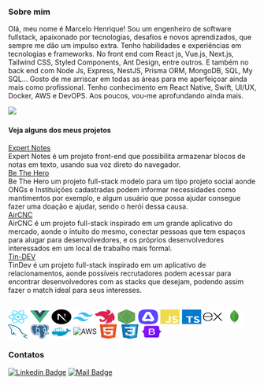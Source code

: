 ### Sobre mim

Olá, meu nome é Marcelo Henrique! Sou um engenheiro de software fullstack, apaixonado por tecnologias, desafios e novos aprendizados, que sempre me dão um impulso extra. Tenho habilidades e experiências em tecnologias e frameworks. No front end com React js, Vue.js, Next.js, Tailwind CSS, Styled Components, Ant Design, entre outros. E também no back end com Node Js, Express, NestJS, Prisma ORM, MongoDB, SQL, My SQL... Gosto de me arriscar em todas as áreas para me aperfeiçoar ainda mais como profissional. Tenho conhecimento em React Native, Swift, UI/UX, Docker, AWS e DevOPS. Aos poucos, vou-me aprofundando ainda mais.

<div align="left">
  <img height="180em" src="https://github-readme-stats.vercel.app/api/top-langs/?username=marcelohoficial&layout=compact&langs_count=9&theme=material-palenight"/>
</div>

#### Veja alguns dos meus projetos

[Expert Notes](https://github.com/marcelohoficial/expert-notes)<br>
Expert Notes é um projeto front-end que possibilita armazenar blocos de notas em texto, usando sua voz direto do navegador. <br>
[Be The Hero](https://github.com/marcelohoficial/be-the-hero)<br>
Be The Hero um projeto full-stack modelo para um tipo projeto social aonde ONGs e Instituições cadastradas podem informar necessidades como mantimentos por exemplo, e algum usuário que possa ajudar consegue fazer uma doação e ajudar, sendo o herói dessa causa. <br>
[AirCNC](https://github.com/marcelohoficial/AirCNC)<br>
AirCNC é um projeto full-stack inspirado em um grande aplicativo do mercado, aonde o intuito do mesmo, conectar pessoas que tem espaços para alugar para desenvolvedores, e os próprios desenvolvedores interessados em um local de trabalho mais formal. <br>
[Tin-DEV](https://github.com/marcelohoficial/expert-notes)<br>
TinDev é um projeto full-stack inspirado em um aplicativo de relacionamentos, aonde possíveis recrutadores podem acessar para encontrar desenvolvedores com as stacks que desejam, podendo assim fazer o match ideal para seus interesses.

<div style="display: inline_block"><br>
  <img align="center" alt="React" height="30" width="40" src="https://github.com/devicons/devicon/blob/master/icons/react/react-original.svg">
  <img align="center" alt="Vue" height="30" width="40" src="https://github.com/devicons/devicon/blob/master/icons/vuejs/vuejs-original.svg">
  <img align="center" alt="Next" height="30" width="40" src="https://github.com/devicons/devicon/blob/master/icons/nextjs/nextjs-original.svg">
  <img align="center" alt="Tailwind" height="30" width="40" src="https://github.com/devicons/devicon/blob/master/icons/tailwindcss/tailwindcss-original.svg">
  <img align="center" alt="Nest" height="30" width="40" src="https://github.com/devicons/devicon/blob/master/icons/nestjs/nestjs-original.svg">
  <img align="center" alt="Node" height="30" width="40" src= "https://github.com/devicons/devicon/blob/master/icons/nodejs/nodejs-plain.svg">
  <img align="center" alt="Adonis" height="30" width="40" src="https://github.com/devicons/devicon/blob/master/icons/adonisjs/adonisjs-original.svg">
  <img align="center" alt="Js" height="30" width="40" src="https://github.com/devicons/devicon/blob/master/icons/javascript/javascript-plain.svg">
  <img align="center" alt="Typescript" height="30" width="40" src= "https://github.com/devicons/devicon/blob/master/icons/typescript/typescript-plain.svg">
  <img align="center" alt="Express" height="30" width="40" src= "https://github.com/devicons/devicon/blob/master/icons/express/express-original.svg">
  <img align="center" alt="MongoDB" height="30" width="40" src= "https://github.com/devicons/devicon/blob/master/icons/mongodb/mongodb-original.svg">
  <img align="center" alt="MySQL" height="30" width="40" src= "https://github.com/devicons/devicon/blob/master/icons/mysql/mysql-original.svg">
  <img align="center" alt="PostSQL" height="30" width="40" src= "https://github.com/devicons/devicon/blob/master/icons/postgresql/postgresql-plain.svg">
  <img align="center" alt="Docker" height="30" width="40" src= "https://github.com/devicons/devicon/blob/master/icons/docker/docker-plain.svg">
  <img align="center" alt="AWS" height="40" width="40" src= "https://cdn.icon-icons.com/icons2/2407/PNG/512/aws_icon_146074.png">
  <img align="center" alt="HTML" height="30" width="40" src="https://github.com/devicons/devicon/blob/master/icons/html5/html5-original.svg">
  <img align="center" alt="CSS" height="30" width="40" src="https://github.com/devicons/devicon/blob/master/icons/css3/css3-original.svg">
  <img align="center" alt="Bootstrap" height="30" width="40" src="https://github.com/devicons/devicon/blob/master/icons/bootstrap/bootstrap-original.svg">
</div>

### Contatos

[![Linkedin Badge](https://img.shields.io/badge/LinkedIn-0077B5?style=for-the-badge&logo=linkedin&logoColor=white)](https://www.linkedin.com/in/marcelohoficial/)
[![Mail Badge](https://img.shields.io/badge/Gmail-D14836?style=for-the-badge&logo=gmail&logoColor=white)](mailto:marcelopromova@gmail.com)
